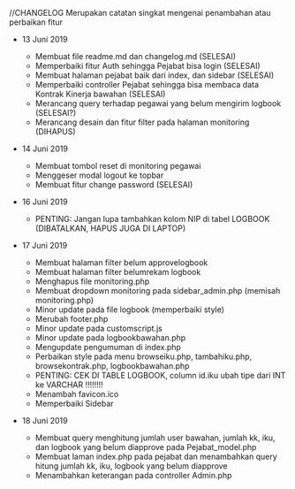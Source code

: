 //CHANGELOG
Merupakan catatan singkat mengenai penambahan atau perbaikan fitur


- 13 Juni 2019
    - Membuat file readme.md dan changelog.md (SELESAI)
    - Memperbaiki fitur Auth sehingga Pejabat bisa login (SELESAI)
    - Membuat halaman pejabat baik dari index, dan sidebar (SELESAI)
    - Memperbaiki controller Pejabat sehingga bisa membaca data Kontrak Kinerja bawahan (SELESAI)
    - Merancang query terhadap pegawai yang belum mengirim logbook (SELESAI?)
    - Merancang desain dan fitur filter pada halaman monitoring (DIHAPUS)

- 14 Juni 2019
    - Membuat tombol reset di monitoring pegawai
    - Menggeser modal logout ke topbar
    - Membuat fitur change password (SELESAI)


- 16 Juni 2019
    - PENTING: Jangan lupa tambahkan kolom NIP di tabel LOGBOOK (DIBATALKAN, HAPUS JUGA DI LAPTOP)

- 17 Juni 2019
    - Membuat halaman filter belum approvelogbook
    - Membuat halaman filter belumrekam logbook
    - Menghapus file monitoring.php
    - Membuat dropdown monitoring pada sidebar_admin.php (memisah monitoring.php)
    - Minor update pada file logbook (memperbaiki style)
    - Merubah footer.php
    - Minor update pada customscript.js
    - Minor update pada logbookbawahan.php
     - Mengupdate pengumuman di index.php
    - Perbaikan style pada menu browseiku.php, tambahiku.php, browsekontrak.php, logbookbawahan.php
    - PENTING: CEK DI TABLE LOGBOOK, column id.iku ubah tipe dari INT ke VARCHAR !!!!!!!!
    - Menambah favicon.ico
    - Memperbaiki Sidebar

- 18 Juni 2019
    - Membuat query menghitung jumlah user bawahan, jumlah kk, iku, dan logbook yang belum diapprove pada Pejabat_model.php
    - Membuat laman index.php pada pejabat dan menambahkan query hitung jumlah kk, iku, logbook yang belum diapprove
    - Menambahkan keterangan pada controller Admin.php
    
